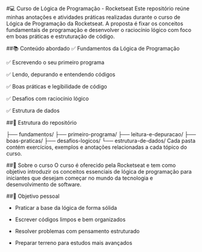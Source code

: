 #💻 Curso de Lógica de Programação - Rocketseat
Este repositório reúne minhas anotações e atividades práticas realizadas durante o curso de Lógica de Programação da Rocketseat. A proposta é fixar os conceitos fundamentais de programação e desenvolver o raciocínio lógico com foco em boas práticas e estruturação de código.

##📚 Conteúdo abordado
✅ Fundamentos da Lógica de Programação

✅ Escrevendo o seu primeiro programa

✅ Lendo, depurando e entendendo códigos

✅ Boas práticas e legibilidade de código

✅ Desafios com raciocínio lógico

✅ Estrutura de dados

##📁 Estrutura do repositório

├── fundamentos/
├── primeiro-programa/
├── leitura-e-depuracao/
├── boas-praticas/
├── desafios-logicos/
└── estrutura-de-dados/
Cada pasta contém exercícios, exemplos e anotações relacionadas a cada tópico do curso.

##🚀 Sobre o curso
O curso é oferecido pela Rocketseat e tem como objetivo introduzir os conceitos essenciais de lógica de programação para iniciantes que desejam começar no mundo da tecnologia e desenvolvimento de software.

##🧠 Objetivo pessoal
 - Praticar a base da lógica de forma sólida

 - Escrever códigos limpos e bem organizados

 - Resolver problemas com pensamento estruturado

 - Preparar terreno para estudos mais avançados

